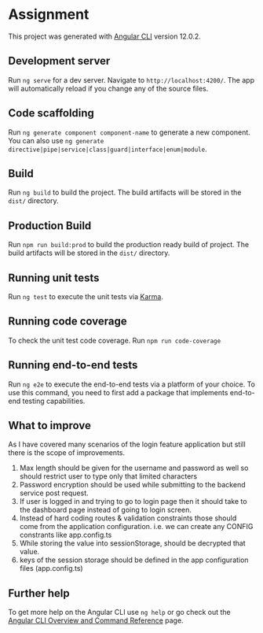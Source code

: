 # Assignment

This project was generated with [Angular CLI](https://github.com/angular/angular-cli) version 12.0.2.

## Development server

Run `ng serve` for a dev server. Navigate to `http://localhost:4200/`. The app will automatically reload if you change any of the source files.

## Code scaffolding

Run `ng generate component component-name` to generate a new component. You can also use `ng generate directive|pipe|service|class|guard|interface|enum|module`.

## Build

Run `ng build` to build the project. The build artifacts will be stored in the `dist/` directory.

## Production Build

Run `npm run build:prod` to build the production ready build of project. The build artifacts will be stored in the `dist/` directory.

## Running unit tests

Run `ng test` to execute the unit tests via [Karma](https://karma-runner.github.io).

## Running code coverage

To check the unit test code coverage.
Run `npm run code-coverage`

## Running end-to-end tests

Run `ng e2e` to execute the end-to-end tests via a platform of your choice. To use this command, you need to first add a package that implements end-to-end testing capabilities.

## What to improve
As I have covered many scenarios of the login feature application but still there is the scope of improvements.
1. Max length should be given for the username and password as well so should restrict user to type only that limited characters
2. Password encryption should be used while submitting to the backend service post request.
3. If user is logged in and trying to go to login page then it should take to the dashboard page instead of going to login screen.
4. Instead of hard coding routes & validation constraints those should come from the application configuration. i.e. we can create any CONFIG constrants like app.config.ts
5. While storing the value into sessionStorage, should be decrypted that value.
6. keys of the session storage should be defined in the app configuration files (app.config.ts)


## Further help

To get more help on the Angular CLI use `ng help` or go check out the [Angular CLI Overview and Command Reference](https://angular.io/cli) page.
